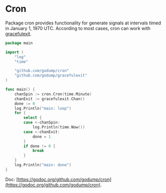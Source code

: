 # Cron

Package cron provides functionality for generate signals at intervals timed in January 1, 1970 UTC. According to most cases, cron can work with [gracefulexit](https://github.com/godump/gracefulexit).

```go
package main

import (
	"log"
	"time"

	"github.com/godump/cron"
	"github.com/godump/gracefulexit"
)

func main() {
	chanSpin := cron.Cron(time.Minute)
	chanExit := gracefulexit.Chan()
	done := 0
	log.Println("main: loop")
	for {
		select {
		case <-chanSpin:
			log.Println(time.Now())
		case <-chanExit:
			done = 1
		}
		if done != 0 {
			break
		}
	}
	log.Println("main: done")
}
```

Doc: [https://godoc.org/github.com/godump/cron](https://godoc.org/github.com/godump/cron).
